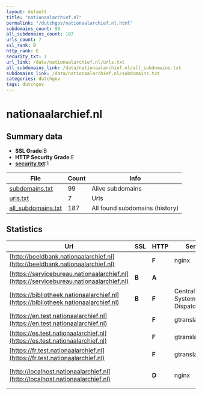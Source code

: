 ```yaml
---
layout: default
title: "nationaalarchief.nl"
permalink: "/dutchgov/nationaalarchief.nl.html"
subdomains_count: 99
all_subdomains_count: 187
urls_count: 7
ssl_rank: B
http_rank: E
security_txt: 1
url_link: /data/nationaalarchief.nl/urls.txt
all_subdomains_link: /data/nationaalarchief.nl/all_subdomains.txt
subdomains_link: /data/nationaalarchief.nl/subdomains.txt
categories: dutchgov
tags: dutchgov
---
```



# nationaalarchief.nl
## Summary data


 - **SSL Grade**:B
 - **HTTP Security Grade**:E
 - **[security.txt](https://www.digitaleoverheid.nl/nieuws/standaard-security-txt-nu-verplicht-voor-overheid/)**:1


| File       | Count | Info |
|------------|-------|------|
|[subdomains.txt](/DutchGovScope/data/nationaalarchief.nl/subdomains.txt)|99|Alive subdomains|
|[urls.txt](/DutchGovScope/data/nationaalarchief.nl/urls.txt)|7|Urls|
|[all_subdomains.txt](/DutchGovScope/data/nationaalarchief.nl/all_subdomains.txt)|187|All found subdomains (history)|


## Statistics


| Url | SSL | HTTP | Server | Cookie | HSTS | CORS | CTO | CSP | XFO | XXP | RP |FP| Tech |Title |
|--------|-------|-------|------|------|------|------|------|------|------|------|------|------|------|------|
|[http://beeldbank.nationaalarchief.nl](http://beeldbank.nationaalarchief.nl)| | **F**|nginx| | | | | | | | :white_check_mark: | |HTTP/3 Nginx||
|[https://servicebureau.nationaalarchief.nl](https://servicebureau.nationaalarchief.nl)| **B**| **A**|| |:white_check_mark: | | | | :white_check_mark: | :white_check_mark: | :white_check_mark: | |HSTS|Login|
|[https://bibliotheek.nationaalarchief.nl](https://bibliotheek.nationaalarchief.nl)| **B**| **F**|Central System Dispatcher/1.1| | | | | | | | :white_check_mark: | |HSTS||
|[https://en.test.nationaalarchief.nl](https://en.test.nationaalarchief.nl)| | **F**|gtranslate| | | | | | | | :white_check_mark: | |||
|[https://es.test.nationaalarchief.nl](https://es.test.nationaalarchief.nl)| | **F**|gtranslate| | | | | | | | :white_check_mark: | |||
|[https://fr.test.nationaalarchief.nl](https://fr.test.nationaalarchief.nl)| | **F**|gtranslate| | | | | | | | :white_check_mark: | |||
|[http://localhost.nationaalarchief.nl](http://localhost.nationaalarchief.nl)| | **D**|nginx| | | | | | :white_check_mark: | :white_check_mark: | :white_check_mark: | |Nginx|Welcome to nginx...|

